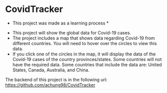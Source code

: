# CovidTracker

* This project was made as a learning process *

- This project will show the global data for Covid-19 cases.
- The project includes a map that shows data regarding Covid-19 from different countries. You will need to hover over the circles to view this data.
- If you click one of the circles in the map, it will display the data of the Covid-19 cases of the country provinces/states. Some countries will not have the required data. Some countries that include the data are: United States, Canada, Australia, and China.

The backend of this project is in the following url: https://github.com/achung98/CovidTracker
